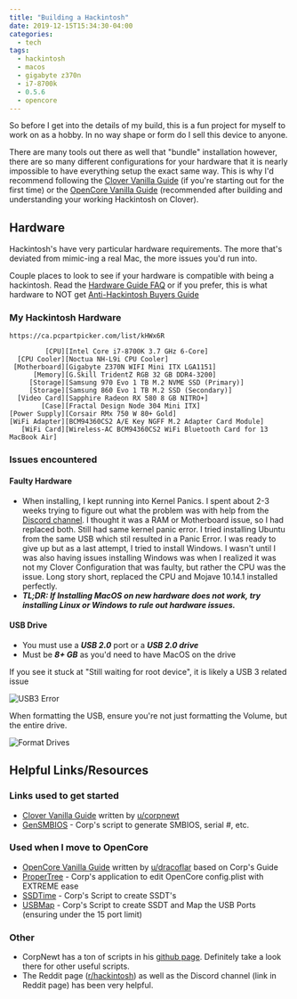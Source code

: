 ```yaml
---
title: "Building a Hackintosh"
date: 2019-12-15T15:34:30-04:00
categories:
  - tech
tags:
  - hackintosh
  - macos
  - gigabyte z370n
  - i7-8700k
  - 0.5.6
  - opencore
---
```


So before I get into the details of my build, this is a fun project for myself to work on as a hobby. In no way shape or form do I sell this device to anyone.

There are many tools out there as well that "bundle" installation however, there are so many different configurations for your hardware that it is nearly impossible to have everything setup the exact same way. This is why I'd recommend following the [Clover Vanilla Guide][VanillaGuide] (if you're starting out for the first time) or the [OpenCore Vanilla Guide][OCGuide] (recommended after building and understanding your working Hackintosh on Clover).



## Hardware

Hackintosh's have very particular hardware requirements. The more that's deviated from mimic-ing a real Mac, the more issues you'd run into.

Couple places to look to see if your hardware is compatible with being a hackintosh. Read the [Hardware Guide FAQ][HWGuide] or if you prefer, this is what hardware to NOT get [Anti-Hackintosh Buyers Guide][Antibuyer]


### My Hackintosh Hardware

``https://ca.pcpartpicker.com/list/kHWx6R``

```
         [CPU][Intel Core i7-8700K 3.7 GHz 6-Core]
  [CPU Cooler][Noctua NH-L9i CPU Cooler]
 [Motherboard][Gigabyte Z370N WIFI Mini ITX LGA1151]
      [Memory][G.Skill TridentZ RGB 32 GB DDR4-3200]
     [Storage][Samsung 970 Evo 1 TB M.2 NVME SSD (Primary)]
     [Storage][Samsung 860 Evo 1 TB M.2 SSD (Secondary)]
  [Video Card][Sapphire Radeon RX 580 8 GB NITRO+]
        [Case][Fractal Design Node 304 Mini ITX]
[Power Supply][Corsair RMx 750 W 80+ Gold]
[WiFi Adapter][BCM94360CS2 A/E Key NGFF M.2 Adapter Card Module]
   [WiFi Card][Wireless-AC BCM94360CS2 WiFi Bluetooth Card for 13 MacBook Air]
```

### Issues encountered
#### Faulty Hardware
- When installing, I kept running into Kernel Panics. I spent about 2-3 weeks trying to figure out what the problem was with help from the [Discord channel][DiscordURL]. I thought it was a RAM or Motherboard issue, so I had replaced both. Still had same kernel panic error. I tried installing Ubuntu from the same USB which stil resulted in a Panic Error. I was ready to give up but as a last attempt, I tried to install Windows. I wasn't until I was also having issues installing Windows was when I realized it was not my Clover Configuration that was faulty, but rather the CPU was the issue. Long story short, replaced the CPU and Mojave 10.14.1 installed perfectly.
- ***TL;DR: If Installing MacOS on new hardware does not work, try installing Linux or Windows to rule out hardware issues.***

#### USB Drive
- You must use a ***USB 2.0*** port or a ***USB 2.0 drive***
- Must be ***8+ GB*** as you'd need to have MacOS on the drive

If you see it stuck at "Still waiting for root device", it is likely a USB 3 related issue

![USB3 Error](/blog/assets/images/2019-12-15-hackintosh-usb3error.jpg)

When formatting the USB, ensure you're not just formatting the Volume, but the entire drive.

![Format Drives](/blog/assets/images/2019-12-15-hackintosh-showalldevices.png)


## Helpful Links/Resources
### Links used to get started
- [Clover Vanilla Guide][VanillaGuide] written by [u/corpnewt][Corp]
- [GenSMBIOS][GenSMBIOS] - Corp's script to generate SMBIOS, serial #, etc.

### Used when I move to OpenCore
- [OpenCore Vanilla Guide][OCGuide] written by [u/dracoflar][HackSlav] based on Corp's Guide
- [ProperTree][ProperTree] - Corp's application to edit OpenCore config.plist with EXTREME ease
- [SSDTime][SSDTime] - Corp's Script to create SSDT's
- [USBMap][USBMap] - Corp's Script to create SSDT and Map the USB Ports (ensuring under the 15 port limit)

### Other
- CorpNewt has a ton of scripts in his [github page][CorpGithub]. Definitely take a look there for other useful scripts.
- The Reddit page ([r/hackintosh][reddithack]) as well as the Discord channel (link in Reddit page) has been very helpful.


[reddithack]: https://www.reddit.com/r/hackintosh/
[VanillaGuide]: https://dortania.github.io/OpenCore-Desktop-Guide/
[DiscordURL]: https://discord.gg/u8V7N5C
[OCGuide]: https://dortania.github.io/OpenCore-Desktop-Guide/
[SSDTime]: https://github.com/corpnewt/SSDTTime
[GenSMBIOS]: https://github.com/corpnewt/GenSMBIOS
[ProperTree]: https://github.com/corpnewt/ProperTree
[Corp]: https://www.reddit.com/user/corpnewt/
[CorpGithub]: https://github.com/corpnewt?tab=repositories
[HackSlav]: https://www.reddit.com/user/dracoflar/
[USBMap]: https://github.com/corpnewt/USBMap
[WifiCards]: https://dortania.github.io/Wireless-Buyers-Guide/
[HWGuide]: https://www.reddit.com/r/hackintosh/wiki/faq#wiki_ok.21_i_fulfil_some_points.2C_what_now.3F
[Antibuyer]:https://dortania.github.io/Anti-Hackintosh-Buyers-Guide/
